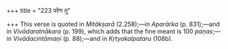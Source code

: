 +++
title = "223 परेण तु"

+++
This verse is quoted in *Mitākṣarā* (2.258);—in *Aparārka* (p. 831);—and
in *Vivādaratnākara* (p. 199), which adds that the fine meant is 100
*paṇas*;—in *Vivādacintāmaṇi* (p. 88);—and in *Kṛtyakalpataru* (108b).


